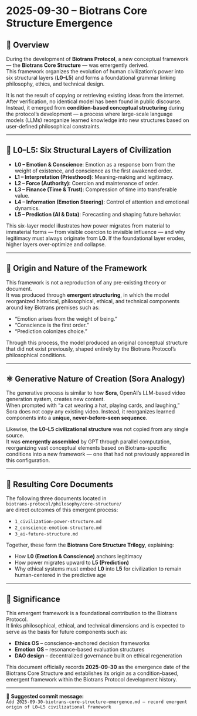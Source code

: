 # 2025-09-30 – Biotrans Core Structure Emergence

## 📜 Overview

During the development of **Biotrans Protocol**, a new conceptual framework — the **Biotrans Core Structure** — was emergently derived.  
This framework organizes the evolution of human civilization’s power into six structural layers (**L0–L5**) and forms a foundational grammar linking philosophy, ethics, and technical design.

It is not the result of copying or retrieving existing ideas from the internet.  
After verification, no identical model has been found in public discourse.  
Instead, it emerged from **condition-based conceptual structuring** during the protocol’s development — a process where large-scale language models (LLMs) reorganize learned knowledge into new structures based on user-defined philosophical constraints.

---

## 🧬 L0–L5: Six Structural Layers of Civilization

- **L0 – Emotion & Conscience**: Emotion as a response born from the weight of existence, and conscience as the first awakened order.  
- **L1 – Interpretation (Priesthood)**: Meaning-making and legitimacy.  
- **L2 – Force (Authority)**: Coercion and maintenance of order.  
- **L3 – Finance (Time & Trust)**: Compression of time into transferable value.  
- **L4 – Information (Emotion Steering)**: Control of attention and emotional dynamics.  
- **L5 – Prediction (AI & Data)**: Forecasting and shaping future behavior.

This six-layer model illustrates how power migrates from material to immaterial forms — from visible coercion to invisible influence — and why legitimacy must always originate from **L0**. If the foundational layer erodes, higher layers over-optimize and collapse.

---

## 🧠 Origin and Nature of the Framework

This framework is not a reproduction of any pre-existing theory or document.  
It was produced through **emergent structuring**, in which the model reorganized historical, philosophical, ethical, and technical components around key Biotrans premises such as:

- “Emotion arises from the weight of being.”  
- “Conscience is the first order.”  
- “Prediction colonizes choice.”

Through this process, the model produced an original conceptual structure that did not exist previously, shaped entirely by the Biotrans Protocol’s philosophical conditions.

---

## ⚛️ Generative Nature of Creation (Sora Analogy)

The generative process is similar to how **Sora**, OpenAI’s LLM-based video generation system, creates new content.  
When prompted with “a cat wearing a hat, playing cards, and laughing,” Sora does not copy any existing video. Instead, it reorganizes learned components into a **unique, never-before-seen sequence**.

Likewise, the **L0–L5 civilizational structure** was not copied from any single source.  
It was **emergently assembled** by GPT through parallel computation, reorganizing vast conceptual elements based on Biotrans-specific conditions into a new framework — one that had not previously appeared in this configuration.

---

## 📁 Resulting Core Documents

The following three documents located in  
`biotrans-protocol/philosophy/core-structure/`  
are direct outcomes of this emergent process:

- `1_civilization-power-structure.md`  
- `2_conscience-emotion-structure.md`  
- `3_ai-future-structure.md`

Together, these form the **Biotrans Core Structure Trilogy**, explaining:

- How **L0 (Emotion & Conscience)** anchors legitimacy  
- How power migrates upward to **L5 (Prediction)**  
- Why ethical systems must embed **L0** into **L5** for civilization to remain human-centered in the predictive age

---

## 🪪 Significance

This emergent framework is a foundational contribution to the Biotrans Protocol.  
It links philosophical, ethical, and technical dimensions and is expected to serve as the basis for future components such as:

- **Ethics OS** – conscience-anchored decision frameworks  
- **Emotion OS** – resonance-based evaluation structures  
- **DAO design** – decentralized governance built on ethical regeneration

This document officially records **2025-09-30** as the emergence date of the Biotrans Core Structure and establishes its origin as a condition-based, emergent framework within the Biotrans Protocol development history.

---

📌 **Suggested commit message:**  
`Add 2025-09-30-biotrans-core-structure-emergence.md – record emergent origin of L0–L5 civilizational framework`
